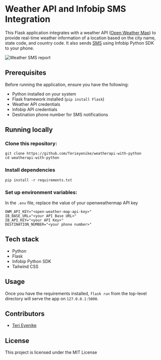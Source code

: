 # Weather API and Infobip SMS Integration

This Flask application integrates with a weather API ([Open Weather Map](https://openweathermap.org/)) to provide real-time weather information of a location based on the city name, state code, and country code. It also sends [SMS](https://www.infobip.com/docs/api/channels/sms) using Infobip Python SDK to your phone.

![Weather SMS report](https://github.com/Terieyenike/weatherapi-with-python/assets/25850598/f6247b7e-7bd8-4204-ab10-ec8d05952932)

## Prerequisites

Before running the application, ensure you have the following:

- Python installed on your system
- Flask framework installed (`pip install Flask`)
- Weather API credentials
- Infobip API credentials
- Destination phone number for SMS notifications

## Running locally

### Clone this repository:

```
git clone https://github.com/Terieyenike/weatherapi-with-python
cd weatherapi-with-python
```

### Install dependencies

```
pip install -r requirements.txt
```

### Set up environment variables:

In the `.env` file, replace the value of your openweathermap API key

```
OWM_API_KEY="<open-weather-map-api-key>"
IB_BASE_URL="<your API Base URL>"
IB_API_KEY="<your API Key>"
DESTINATION_NUMBER="<your phone number>"
```

## Tech stack

- Python
- Flask
- Infobip Python SDK
- Tailwind CSS

## Usage

Once you have the requirements installed, `flask run` from the top-level directory will serve the app on `127.0.0.1:5000`.

## Contributors

- [Teri Eyenike](https://x.com/terieyenike)

## License

This project is licensed under the MIT License
